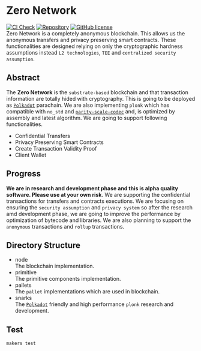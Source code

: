 # Zero Network
[![CI Check](https://github.com/zero-network/zero/actions/workflows/ci.yml/badge.svg)](https://github.com/zero-network/zero/actions/workflows/ci.yml) [![Repository](https://img.shields.io/badge/github-zero-blueviolet?logo=github)](https://github.com/zero-network/zero) [![GitHub license](https://img.shields.io/badge/license-GPL3%2FApache2-blue)](#LICENSE)  
Zero Network is a completely anonymous blockchain. This allows us the anonymous transfers and privacy preserving smart contracts. These functionalities are designed relying on only the cryptographic hardness assumptions instead `L2 technologies`, `TEE` and `centralized security assumption`.

## Abstract
The **Zero Network** is the `substrate-based` blockchain and that transaction information are totally hided with cryptography. This is going to be deployed as [`Polkadot`](https://polkadot.network/) parachain. We are also implementing `plonk` which has compatible with `no_std` and [`parity-scale-codec`](https://github.com/paritytech/parity-scale-codec) and, is optimized by assembly and latest algorithm. We are going to support following functionalities.

- Confidential Transfers
- Privacy Preserving Smart Contracts
- Create Transaction Validity Proof
- Client Wallet

## Progress
**We are in research and development phase and this is alpha quality software. Please use at your own risk**. We are supporting the confidential transactions for transfers and contracts executions. We are focusing on ensuring the `security assumption` and `privacy system` so after the research amd development phase, we are going to improve the performance by optimization of bytecode and libraries. We are also planning to support the `anonymous` transactions and `rollup` transactions.

## Directory Structure
- node  
The blockchain implementation.
- primitive  
The primitive components implementation.
- pallets  
The `pallet` implementations which are used in blockchain.
- snarks  
The [`Polkadot`](https://polkadot.network/) friendly and high performance `plonk` research and development.

## Test
```
makers test
```
